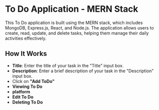 
# To Do Application - MERN Stack

This To Do application is built using the MERN stack, which includes MongoDB, Express.js, React, and Node.js. The application allows users to create, read, update, and delete tasks, helping them manage their daily activities effectively.


## How It Works

- **Title**: Enter the title of your task in the "Title" input box.
- **Description**: Enter a brief description of your task in the "Description" input box.
- Click on **"Add ToDo"**
- **Viewing To Do**
- **platform**
- **Edit To Do**
- **Deleting To Do**

